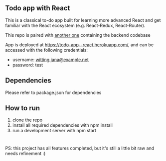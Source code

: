 ## Todo app with React
This is a classical to-do app built for learning more advanced React and get familiar with the React ecosystem (e.g. React-Redux, React-Router).

This repo is paired with [another one](https://github.com/FrancescoBellini92/Todo-React_BE) containing the backend codebase

App is deployed at https://todo-app--react.herokuapp.com/, and can be accessed with the following credentials:

- username: witting.jana@example.net
- password: test

## Dependencies
Please refer to package.json for dependencies

## How to run
1) clone the repo
2) install all required dependencies with npm install
3) run a development server with npm start

# 
PS: this project has all features completed, but it's still a little bit raw and needs refinement :)
